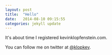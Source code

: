 ```yaml
---
layout: post
title:  "Hello"
date:   2014-08-10 09:15:55
categories: jekyll update
---
```


It's about time I registered kevinklopfenstein.com.

You can follow me on twitter at [@klopkev][klopkev].

[klopkev]: http://twitter.com/klopkev
